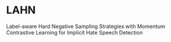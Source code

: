 # LAHN
Label-aware Hard Negative Sampling Strategies with Momentum Contrastive Learning for Implicit Hate Speech Detection
